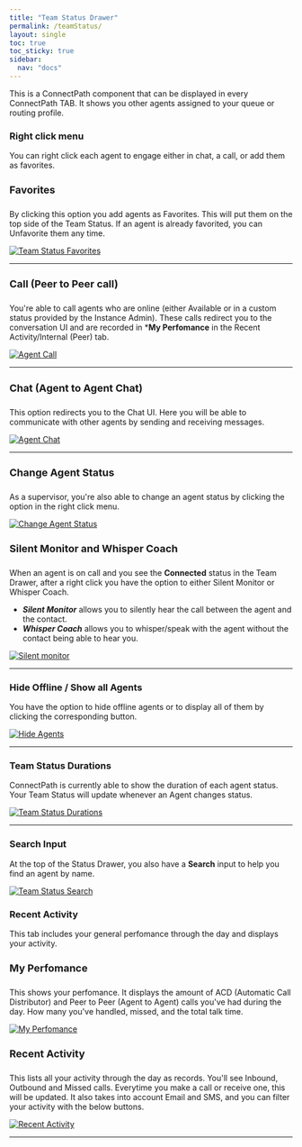 ```yaml
---
title: "Team Status Drawer"
permalink: /teamStatus/
layout: single
toc: true
toc_sticky: true
sidebar: 
  nav: "docs"
---
```


This is a ConnectPath component that can be displayed in every ConnectPath TAB. It shows you other agents assigned to your queue or routing profile. 

### Right click menu

You can right click each agent to engage either in chat, a call, or add them as favorites.

#### Favorites

By clicking this option you add agents as Favorites. This will put them on the top side of the Team Status. If an agent is already favorited, you can Unfavorite them any time. 

[![Team Status Favorites](/assets/images/Team-Status-Drawer/ts-favorites.jpg)](/assets/images/Team-Status-Drawer/ts-favorites.jpg)

----

#### Call (Peer to Peer call)

You're able to call agents who are online (either Available or in a custom status provided by the Instance Admin). These calls redirect you to the conversation UI and are recorded in ***My Perfomance** in the Recent Activity/Internal (Peer) tab.

[![Agent Call](/assets/images/Team-Status-Drawer/agent-call.jpg)](/assets/images/Team-Status-Drawer/agent-call.jpg)

----

#### Chat (Agent to Agent Chat)

This option redirects you to the Chat UI. Here you will be able to communicate with other agents by sending and receiving messages.

[![Agent Chat](/assets/images/Team-Status-Drawer/agent-chat.jpg)](/assets/images/Team-Status-Drawer/agent-chat.jpg)

----

#### Change Agent Status

As a supervisor, you're also able to change an agent status by clicking the option in the right click menu.

[![Change Agent Status](/assets/images/Team-Status-Drawer/change-status2.jpg)](/assets/images/Team-Status-Drawer/change-status2.jpg)

#### Silent Monitor and Whisper Coach

When an agent is on call and you see the **Connected** status in the Team Drawer, after a right click you have the option to either Silent Monitor or Whisper Coach.

- ***Silent Monitor*** allows you to silently hear the call between the agent and the contact.
- ***Whisper Coach*** allows you to whisper/speak with the agent without the contact being able to hear you. 

[![Silent monitor](/assets/images/Team-Status-Drawer/silent-monitor.jpg)](/assets/images/Team-Status-Drawer/silent-monitor.jpg)

----
### Hide Offline / Show all Agents

You have the option to hide offline agents or to display all of them by clicking the corresponding button.

[![Hide Agents](/assets/images/Team-Status-Drawer/hide-agents.jpg)](/assets/images/Team-Status-Drawer/hide-agents.jpg)

----

### Team Status Durations

ConnectPath is currently able to show the duration of each agent status. Your Team Status will update whenever an Agent changes status.

[![Team Status Durations](/assets/images/Team-Status-Drawer/agent-status-duration.jpg)](/assets/images/Team-Status-Drawer/agent-status-duration.jpg)

----

### Search Input

At the top of the Status Drawer, you also have a **Search** input to help you find an agent by name.

[![Team Status Search](/assets/images/Team-Status-Drawer/ts-search.jpg)](/assets/images/Team-Status-Drawer/ts-search.jpg)

### Recent Activity

This tab includes your general perfomance through the day and displays your activity.

#### My Perfomance

This shows your perfomance. It displays the amount of ACD (Automatic Call Distributor) and Peer to Peer (Agent to Agent) calls you've had during the day. How many you've handled, missed, and the total talk time.

[![My Perfomance ](/assets/images/Team-Status-Drawer/my-perfomance.jpg)](/assets/images/Team-Status-Drawer/my-perfomance.jpg)

#### Recent Activity

This lists all your activity through the day as records. You'll see Inbound, Outbound and Missed calls. Everytime you make a call or receive one, this will be updated. It also takes into account Email and SMS, and you can filter your activity with the below buttons.

[![Recent Activity](/assets/images/Team-Status-Drawer/recent-activity.jpg)](/assets/images/Team-Status-Drawer/recent-activity.jpg)


----

<style>
    h4 {
      font-size: 18px;
    }
</style>